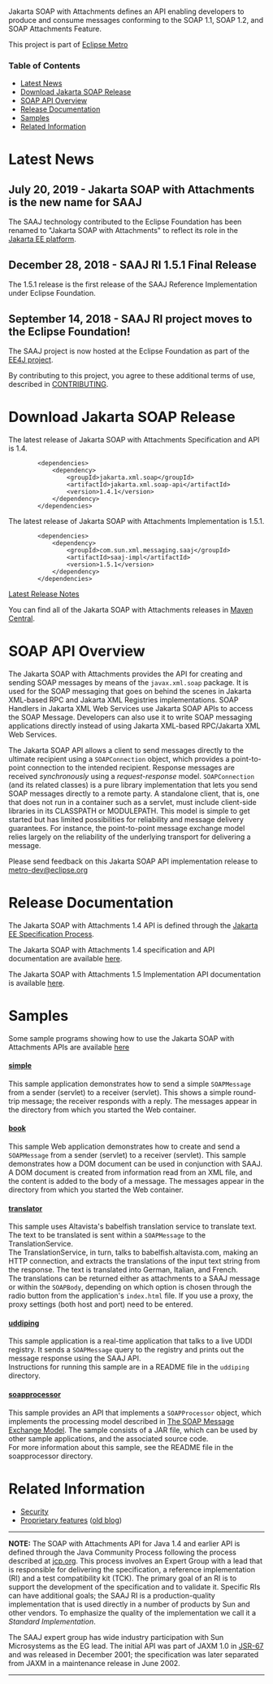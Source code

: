 <br/>


Jakarta SOAP with Attachments defines an API enabling developers to produce
and consume messages conforming to the SOAP 1.1, SOAP 1.2, and SOAP Attachments Feature.

This project is part of [Eclipse Metro](https://projects.eclipse.org/projects/ee4j.metro)

### Table of Contents

* [Latest News](#Latest_News)
* [Download Jakarta SOAP Release](#Download_Jakarta_SOAP_Release)
* [SOAP API Overview](#overview)
* [Release Documentation](#rlsdoc)
* [Samples](#Samples)
* [Related Information](#links)

# <a name="Latest_News"></a>Latest News

## July 20, 2019 - Jakarta SOAP with Attachments is the new name for SAAJ ##

The SAAJ technology contributed to the Eclipse Foundation has been renamed
to "Jakarta SOAP with Attachments" to reflect its role in the
[Jakarta EE platform](https://jakarta.ee/).

## December 28, 2018 - SAAJ RI 1.5.1 Final Release ##

The 1.5.1 release is the first release of the SAAJ Reference Implementation under Eclipse Foundation.

## September 14, 2018 - SAAJ RI project moves to the Eclipse Foundation! ##

The SAAJ project is now hosted at the Eclipse Foundation as part of
the [EE4J project](https://projects.eclipse.org/projects/ee4j).

By contributing to this project, you agree to these additional terms of
use, described in [CONTRIBUTING](CONTRIBUTING.md).

# <a name="Download_Jakarta_SOAP_Release"></a>Download Jakarta SOAP Release

The latest release of Jakarta SOAP with Attachments Specification and API is 1.4.
```
        <dependencies>
            <dependency>
                <groupId>jakarta.xml.soap</groupId>
                <artifactId>jakarta.xml.soap-api</artifactId>
                <version>1.4.1</version>
            </dependency>
        </dependencies>
```

The latest release of Jakarta SOAP with Attachments Implementation is 1.5.1.
```
        <dependencies>
            <dependency>
                <groupId>com.sun.xml.messaging.saaj</groupId>
                <artifactId>saaj-impl</artifactId>
                <version>1.5.1</version>
            </dependency>
        </dependencies>
```
[Latest Release Notes](docs/relnotes-1.5.1.html)

You can find all of the Jakarta SOAP with Attachments releases in
[Maven Central](http://search.maven.org).


# <a name="overview">SOAP API Overview</a>

The Jakarta SOAP with Attachments provides the API for creating and sending SOAP messages by means of the `javax.xml.soap`
package. It is used for the SOAP messaging that goes on behind the scenes in Jakarta XML-based RPC and Jakarta XML Registries
implementations. SOAP Handlers in Jakarta XML Web Services use Jakarta SOAP APIs to access the SOAP Message.
Developers can also use it to write SOAP messaging applications directly instead of using Jakarta XML-based RPC/Jakarta XML Web Services.

The Jakarta SOAP API allows a client to send messages directly to the ultimate recipient using a `SOAPConnection` object,
which provides a point-to-point connection to the intended recipient. Response messages are received _synchronously_
using a _request-response_ model. `SOAPConnection` (and its related classes) is a pure library implementation
that lets you send SOAP messages directly to a remote party. A standalone client, that is, one that does not run in a container
such as a servlet, must include client-side libraries in its CLASSPATH or MODULEPATH. This model is simple to get started
but has limited possibilities for reliability and message delivery guarantees. For instance, the point-to-point message
exchange model relies largely on the reliability of the underlying transport for delivering a message.

Please send feedback on this Jakarta SOAP API implementation release to [metro-dev@eclipse.org](mailto:metro-dev@eclipse.org)

# <a name="rlsdoc">Release Documentation</a>

The Jakarta SOAP with Attachments 1.4 API is defined through the
[Jakarta EE Specification Process](https://jakarta.ee/about/jesp/).

The Jakarta SOAP with Attachments 1.4 specification and API documentation are available
[here](https://jakarta.ee/specifications/soap-attachments/1.4/).

The Jakarta SOAP with Attachments 1.5 Implementation API documentation is available
[here](https://javadoc.io/doc/com.sun.xml.messaging.saaj/saaj-impl/1.5.1).

# <a name="Samples">Samples</a>

Some sample programs showing how to use the Jakarta SOAP with Attachments APIs are available
[here](https://github.com/eclipse-ee4j/metro-saaj/tree/master/samples)

#### [simple](https://github.com/eclipse-ee4j/metro-saaj/tree/master/samples/simple)
  This sample application demonstrates how to send a simple `SOAPMessage` from a sender (servlet) to a receiver (servlet).
  This shows a simple round-trip message; the receiver responds with a reply. The messages appear in the directory from which you started the Web container.
#### [book](https://github.com/eclipse-ee4j/metro-saaj/tree/master/samples/book)
  This sample Web application demonstrates how to create and send a `SOAPMessage` from a sender (servlet) to a receiver (servlet).
  This sample demonstrates how a DOM document can be used in conjunction with SAAJ. 
  A DOM document is created from information read from an XML file, and the content is added to the body of a message.
  The messages appear in the directory from which you started the Web container.
#### [translator](https://github.com/eclipse-ee4j/metro-saaj/tree/master/samples/translator)
  This sample uses Altavista's babelfish translation service to translate text. The text to be translated is sent within a `SOAPMessage` to the TranslationService.<br>
  The TranslationService, in turn, talks to babelfish.altavista.com, making an HTTP connection, and extracts the translations of the input text string from the response. The text is translated into German, Italian, and French.<br>
  The translations can be returned either as attachments to a SAAJ message or within the `SOAPBody`, depending on which option is chosen through the radio button from the application's `index.html` file. If you use a proxy, the proxy settings (both host and port) need to be entered.
#### [uddiping](https://github.com/eclipse-ee4j/metro-saaj/tree/master/samples/uddiping)
  This sample application is a real-time application that talks to a live UDDI registry. It sends a `SOAPMessage` query to the registry and prints out the message response using the SAAJ API.<br>
  Instructions for running this sample are in a README file in the `uddiping` directory.
#### [soapprocessor](https://github.com/eclipse-ee4j/metro-saaj/tree/master/samples/soapprocessor)
  This sample provides an API that implements a `SOAPProcessor` object, which implements the processing model described in [The SOAP Message Exchange Model](https://www.w3.org/TR/2000/NOTE-SOAP-20000508/#_Toc478383491).
  The sample consists of a JAR file, which can be used by other sample applications, and the associated source code.<br>
  For more information about this sample, see the README file in the soapprocessor directory.


# <a name="links">Related Information</a>

* [Security](security.html)
* [Proprietary features](https://javadoc.io/doc/com.sun.xml.messaging.saaj/saaj-impl/latest/com.sun.xml.messaging.saaj/module-summary.html) ([old blog](https://community.oracle.com/blogs/kumarjayanti/2009/12/09/summary-proprietary-features-saaj-ri-134))

* * *

**NOTE:**
The SOAP with Attachments API for Java 1.4 and earlier API is defined through the Java Community Process following
the process described at [jcp.org](http://www.jcp.org/en/procedures/overview). This process involves an Expert Group
with a lead that is responsible for delivering the specification, a reference implementation (RI) and a test compatibility kit (TCK).
The primary goal of an RI is to support the development of the specification and to validate it.
Specific RIs can have additional goals; the SAAJ RI is a production-quality implementation that is used directly
in a number of products by Sun and other vendors. To emphasize the quality of the implementation we call it a _Standard Implementation_.

The SAAJ expert group has wide industry participation with Sun Microsystems as the EG lead.
The initial API was part of JAXM 1.0 in [JSR-67](http://jcp.org/en/jsr/detail?id=67) and was released in December 2001;
the specification was later separated from JAXM in a maintenance release in June 2002.

* * *

